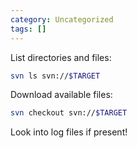 ```yaml
---
category: Uncategorized
tags: []
---
```

List directories and files:
```bash - kali
svn ls svn://$TARGET
```

Download available files:
```bash - kali
svn checkout svn://$TARGET
```

Look into log files if present!


